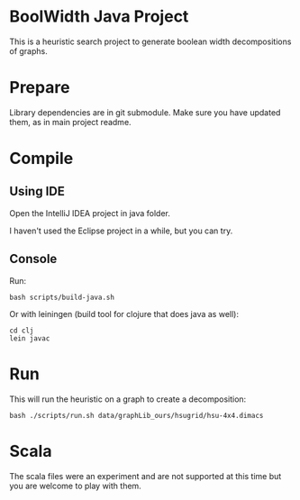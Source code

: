 # BoolWidth Java Project

This is a heuristic search project to generate boolean width decompositions of graphs.

# Prepare

Library dependencies are in git submodule.
Make sure you have updated them, as in main project readme.

# Compile

## Using IDE

Open the IntelliJ IDEA project in java folder.

I haven't used the Eclipse project in a while, but you can try.

## Console

Run:

    bash scripts/build-java.sh

Or with leiningen (build tool for clojure that does java as well):

    cd clj
    lein javac

# Run

This will run the heuristic on a graph to create a decomposition:

    bash ./scripts/run.sh data/graphLib_ours/hsugrid/hsu-4x4.dimacs

# Scala

The scala files were an experiment and are not supported at this time but you are welcome to play with them.
